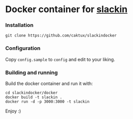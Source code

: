 Docker container for [slackin](https://github.com/rauchg/slackin)
===

### Installation
```
git clone https://github.com/caktux/slackindocker
```

### Configuration

Copy `config.sample` to `config` and edit to your liking.

### Building and running

Build the docker container and run it with:

```
cd slackindocker/docker
docker build -t slackin .
docker run -d -p 3000:3000 -t slackin
```

Enjoy :)

